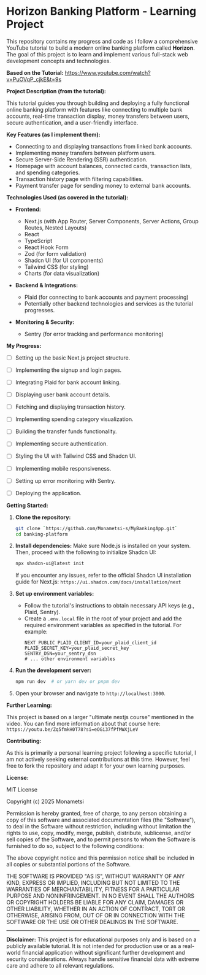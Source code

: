 # Horizon Banking Platform - Learning Project

This repository contains my progress and code as I follow a comprehensive YouTube tutorial to build a modern online banking platform called **Horizon**. The goal of this project is to learn and implement various full-stack web development concepts and technologies.

**Based on the Tutorial:** https://www.youtube.com/watch?v=PuOVqP_cjkE&t=9s

**Project Description (from the tutorial):**

This tutorial guides you through building and deploying a fully functional online banking platform with features like connecting to multiple bank accounts, real-time transaction display, money transfers between users, secure authentication, and a user-friendly interface.

**Key Features (as I implement them):**

* Connecting to and displaying transactions from linked bank accounts.
* Implementing money transfers between platform users.
* Secure Server-Side Rendering (SSR) authentication.
* Homepage with account balances, connected cards, transaction lists, and spending categories.
* Transaction history page with filtering capabilities.
* Payment transfer page for sending money to external bank accounts.


**Technologies Used (as covered in the tutorial):**

* **Frontend:**
    * Next.js (with App Router, Server Components, Server Actions, Group Routes, Nested Layouts)
    * React
    * TypeScript
    * React Hook Form
    * Zod (for form validation)
    * Shadcn UI (for UI components)
    * Tailwind CSS (for styling)
    * Charts (for data visualization)

* **Backend & Integrations:**
    * Plaid (for connecting to bank accounts and payment processing)
    * Potentially other backend technologies and services as the tutorial progresses.
* **Monitoring & Security:**
    * Sentry (for error tracking and performance monitoring)

**My Progress:**

* [ ] Setting up the basic Next.js project structure.
* [ ] Implementing the signup and login pages.
* [ ] Integrating Plaid for bank account linking.
* [ ] Displaying user bank account details.
* [ ] Fetching and displaying transaction history.
* [ ] Implementing spending category visualization.
* [ ] Building the transfer funds functionality.
* [ ] Implementing secure authentication.
* [ ] Styling the UI with Tailwind CSS and Shadcn UI.
* [ ] Implementing mobile responsiveness.
* [ ] Setting up error monitoring with Sentry.
* [ ] Deploying the application.


**Getting Started:**

1.  **Clone the repository:**
    ```bash
    git clone `https://github.com/Monametsi-s/MyBankingApp.git`
    cd banking-platform
    ```
2.  **Install dependencies:**
    Make sure Node.js is installed on your system. Then, proceed with the following to initialize Shadcn UI:
    ```bash
    npx shadcn-ui@latest init
    ```
    If you encounter any issues, refer to the official Shadcn UI installation guide for Next.js: 
    `https://ui.shadcn.com/docs/installation/next`

3.  **Set up environment variables:**
    * Follow the tutorial's instructions to obtain necessary API keys (e.g., Plaid, Sentry).
    * Create a `.env.local` file in the root of your project and add the required environment variables as specified in the tutorial. For example:
        ```
        NEXT_PUBLIC_PLAID_CLIENT_ID=your_plaid_client_id
        PLAID_SECRET_KEY=your_plaid_secret_key
        SENTRY_DSN=your_sentry_dsn
        # ... other environment variables
        ```

4.  **Run the development server:**
    ```bash
    npm run dev  # or yarn dev or pnpm dev
    ```
5.  Open your browser and navigate to `http://localhost:3000`.


**Further Learning:**

This project is based on a larger "ultimate nextjs course" mentioned in the video. You can find more information about that course here: 
`https://youtu.be/Zq5fmkH0T78?si=eOGi37fPfMWXjLeV`

**Contributing:**

As this is primarily a personal learning project following a specific tutorial, I am not actively seeking external contributions at this time. 
However, feel free to fork the repository and adapt it for your own learning purposes.

**License:**

MIT License

Copyright (c) 2025 Monametsi

Permission is hereby granted, free of charge, to any person obtaining a copy
of this software and associated documentation files (the "Software"), to deal
in the Software without restriction, including without limitation the rights
to use, copy, modify, merge, publish, distribute, sublicense, and/or sell
copies of the Software, and to permit persons to whom the Software is
furnished to do so, subject to the following conditions:

The above copyright notice and this permission notice shall be included in all
copies or substantial portions of the Software.

THE SOFTWARE IS PROVIDED "AS IS", WITHOUT WARRANTY OF ANY KIND, EXPRESS OR
IMPLIED, INCLUDING BUT NOT LIMITED TO THE WARRANTIES OF MERCHANTABILITY,
FITNESS FOR A PARTICULAR PURPOSE AND NONINFRINGEMENT. IN NO EVENT SHALL THE
AUTHORS OR COPYRIGHT HOLDERS BE LIABLE FOR ANY CLAIM, DAMAGES OR OTHER
LIABILITY, WHETHER IN AN ACTION OF CONTRACT, TORT OR OTHERWISE, ARISING FROM,
OUT OF OR IN CONNECTION WITH THE SOFTWARE OR THE USE OR OTHER DEALINGS IN THE
SOFTWARE.

---

**Disclaimer:** This project is for educational purposes only and is based on a publicly available tutorial. 
It is not intended for production use or as a real-world financial application without significant further development and security considerations. 
Always handle sensitive financial data with extreme care and adhere to all relevant regulations.